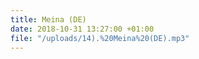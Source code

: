 ```yaml
---
title: Meina (DE)
date: 2018-10-31 13:27:00 +01:00
file: "/uploads/14).%20Meina%20(DE).mp3"
---
```



